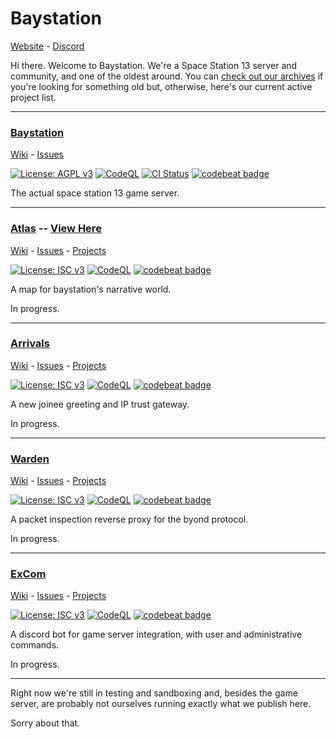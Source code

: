# Baystation

[Website](https://baystation.xyz) - [Discord](https://baystation.xyz/discord)

Hi there. Welcome to Baystation. We're a Space Station 13 server and community, and one of the oldest around. You can [check out our archives](https://github.com/orgs/Baystation12/repositories) if you're looking for something old but, otherwise, here's our current active project list.

---

### [Baystation](https://github.com/Baystation12/Baystation12)

[Wiki](https://github.com/baystation12/arrivals/wiki) - [Issues](https://github.com/baystation12/arrivals/issues)

[![License: AGPL v3](https://img.shields.io/badge/License-AGPL_v3.0-orange.svg)](https://opensource.org/licenses/AGPL-3.0) [![CodeQL](https://github.com/baystation12/baystation12/workflows/CodeQL/badge.svg)](https://github.com/baystation12/baystation12/actions) [![CI Status](https://github.com/baystation12/baystation12/workflows/Run%20Tests/badge.svg)](https://github.com/baystation12/baystation12/actions) [![codebeat badge](https://codebeat.co/badges/8ecb9a34-1bab-4d80-b34d-b16e8b216a03)](https://codebeat.co/projects/github-com-baystation12-baystation12-dev)

The actual space station 13 game server.

---

### [Atlas](https://github.com/Baystation12/Atlas) -- **[View Here](http://atlas.baystation.xyz)**

[Wiki](https://github.com/baystation12/atlas/wiki) - [Issues](https://github.com/baystation12/atlas/issues) - [Projects](https://github.com/baystation12/atlas/projects)

[![License: ISC v3](https://img.shields.io/badge/License-ISC-informational.svg)](https://opensource.org/licenses/ISC) [![CodeQL](https://github.com/Baystation12/atlas/workflows/CodeQL/badge.svg)](https://github.com/baystation12/atlas/actions) [![codebeat badge](https://codebeat.co/badges/daa1d78c-f7f8-4ff8-9ac8-88b13c797eec)](https://codebeat.co/projects/github-com-baystation12-atlas-main)

A map for baystation's narrative world.

In progress.

---

### [Arrivals](https://github.com/Baystation12/Arrivals)

[Wiki](https://github.com/baystation12/arrivals/wiki) - [Issues](https://github.com/baystation12/arrivals/issues) - [Projects](https://github.com/baystation12/arrivals/projects)

[![License: ISC v3](https://img.shields.io/badge/License-ISC-informational.svg)](https://opensource.org/licenses/ISC) [![CodeQL](https://github.com/Baystation12/arrivals/workflows/CodeQL/badge.svg)](https://github.com/baystation12/arrivals/actions) [![codebeat badge](https://codebeat.co/badges/965914c1-fb74-4360-8a18-9fbbd08ae0de)](https://codebeat.co/projects/github-com-baystation12-arrivals-main)

A new joinee greeting and IP trust gateway.

In progress.

---

### [Warden](https://github.com/baystation12/warden)

[Wiki](https://github.com/baystation12/warden/wiki) - [Issues](https://github.com/baystation12/warden/issues) - [Projects](https://github.com/baystation12/warden/projects)

[![License: ISC v3](https://img.shields.io/badge/License-ISC-informational.svg)](https://opensource.org/licenses/ISC) [![CodeQL](https://github.com/Baystation12/warden/workflows/CodeQL/badge.svg)](https://github.com/baystation12/warden/actions) [![codebeat badge](https://codebeat.co/badges/aff3ecf7-e0a9-42c8-864b-ed8c4106f9de)](https://codebeat.co/projects/github-com-baystation12-warden-main)

A packet inspection reverse proxy for the byond protocol.

In progress.

---

### [ExCom](https://github.com/baystation12/excom)

[Wiki](https://github.com/baystation12/excom/wiki) - [Issues](https://github.com/baystation12/excom/issues) - [Projects](https://github.com/baystation12/excom/projects)

[![License: ISC v3](https://img.shields.io/badge/License-ISC-informational.svg)](https://opensource.org/licenses/ISC) [![CodeQL](https://github.com/Baystation12/ExCom/workflows/CodeQL/badge.svg)](https://github.com/baystation12/excom/actions) [![codebeat badge](https://codebeat.co/badges/018ab379-a43e-4f45-a8e8-b1482d5de5d9)](https://codebeat.co/projects/github-com-baystation12-excom-main)

A discord bot for game server integration, with user and administrative commands.

In progress.

---

Right now we're still in testing and sandboxing and, besides the game server, are probably not ourselves running exactly what we publish here.

Sorry about that.
